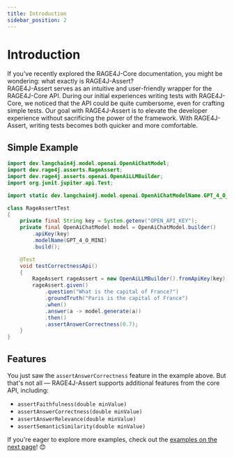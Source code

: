 ```yaml
---
title: Introduction
sidebar_position: 2
---
```


# Introduction

If you've recently explored the RAGE4J-Core documentation, you might be wondering: what exactly is RAGE4J-Assert?  
RAGE4J-Assert serves as an intuitive and user-friendly wrapper for the RAGE4J-Core API. During our initial experiences
writing tests with RAGE4J-Core, we noticed that the API could be quite cumbersome, even for crafting simple tests. Our
goal with RAGE4J-Assert is to elevate the developer experience without sacrificing the power of the framework. With
RAGE4J-Assert, writing tests becomes both quicker and more comfortable.

## Simple Example

``` java
import dev.langchain4j.model.openai.OpenAiChatModel;
import dev.rage4j.asserts.RageAssert;
import dev.rage4j.asserts.openai.OpenAiLLMBuilder;
import org.junit.jupiter.api.Test;

import static dev.langchain4j.model.openai.OpenAiChatModelName.GPT_4_O_MINI;

class RageAssertTest
{
	private final String key = System.getenv("OPEN_API_KEY");
	private final OpenAiChatModel model = OpenAiChatModel.builder()
		.apiKey(key)
		.modelName(GPT_4_O_MINI)
		.build();

	@Test
	void testCorrectnessApi()
	{
		RageAssert rageAssert = new OpenAiLLMBuilder().fromApiKey(key);
		rageAssert.given()
			.question("What is the capital of France?")
			.groundTruth("Paris is the capital of France")
			.when()
			.answer(a -> model.generate(a))
			.then()
			.assertAnswerCorrectness(0.7);
	}
}
```

## Features

You just saw the `assertAnswerCorrectness` feature in the example above. But that's not all — RAGE4J-Assert supports
additional features from the core API, including:

- `assertFaithfulness(double minValue)`
- `assertAnswerCorrectness(double minValue)`
- `assertAnswerRelevance(double minValue)`
- `assertSemanticSimilarity(double minValue)`

If you're eager to explore more examples, check out the [examples on the next page](/docs/rage4j-assert/examples)! 😊